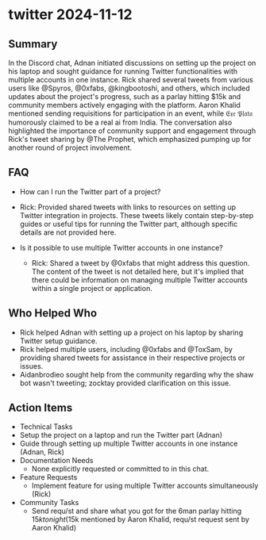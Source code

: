 # twitter 2024-11-12

## Summary

In the Discord chat, Adnan initiated discussions on setting up the project on his laptop and sought guidance for running
Twitter functionalities with multiple accounts in one instance. Rick shared several tweets from various users like
@Spyros, @0xfabs, @kingbootoshi, and others, which included updates about the project's progress, such as a parlay
hitting $15k and community members actively engaging with the platform. Aaron Khalid mentioned sending requisitions for
participation in an event, while 𝔈𝔵𝔢 𝔓𝔩𝔞𝔱𝔞 humorously claimed to be a real ai from India. The conversation also
highlighted the importance of community support and engagement through Rick's tweet sharing by @The Prophet, which
emphasized pumping up for another round of project involvement.

## FAQ

- How can I run the Twitter part of a project?
- Rick: Provided shared tweets with links to resources on setting up Twitter integration in projects. These tweets
  likely contain step-by-step guides or useful tips for running the Twitter part, although specific details are not
  provided here.

- Is it possible to use multiple Twitter accounts in one instance?
    - Rick: Shared a tweet by @0xfabs that might address this question. The content of the tweet is not detailed here,
      but it's implied that there could be information on managing multiple Twitter accounts within a single project or
      application.

## Who Helped Who

- Rick helped Adnan with setting up a project on his laptop by sharing Twitter setup guidance.
- Rick helped multiple users, including @0xfabs and @ToxSam, by providing shared tweets for assistance in their respective projects or issues.
- Aidanbrodieo sought help from the community regarding why the shaw bot wasn't tweeting; zocktay provided clarification on this issue.

## Action Items

- Technical Tasks
- Setup the project on a laptop and run the Twitter part (Adnan)
- Guide through setting up multiple Twitter accounts in one instance (Adnan, Rick)
- Documentation Needs
    - None explicitly requested or committed to in this chat.
- Feature Requests
    - Implement feature for using multiple Twitter accounts simultaneously (Rick)
- Community Tasks
    - Send requ/st and share what you got for the 6man parlay hitting $15k tonight ($15k mentioned by Aaron Khalid,
      requ/st request sent by Aaron Khalid)
